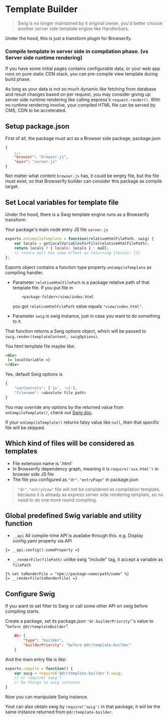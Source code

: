 Template Builder
=========
> Swig is no longer maintained by it original owner, you'd better choose another server side template engine like Handlerbars.

Under the hood, this is just a transform plugin for Browserify.


### Compile template in server side in compilation phase. (vs Server side runtime rendering)

If you have some initial pages contains configurable data, or your web app runs on pure static CDN stack, you can pre-compile view template during build phase.

As long as your data is not so much dynamic like fetching from database and result changes based on per request, you may consider giving up server side runtime rendering like calling express's  `request.render()`. With no runtime rendering
involve, your compiled HTML file can be served by CMS, CDN to be accelerated.

Setup package.json
-----------
First of all, the package must act as a Browser side package,
package.json
```json
{
	...
	"browser": "browser.js",
	"main": "server.js"
}
```
Not matter what content `browser.js` has, it could be empty file, but the file must exist,
so that Browserify builder can consider this package as compile target.

Set Local variables for template file
-----------
Under the hood, there is a *Swig* template engine runs as a Browserify transform.

Your package's main node entry JS file `server.js`
```javascript
exports.onCompileTemplate = function(relativeHtmlFilePath, swig) {
	var locals = getLocalVariablesForFile(relativeHtmlFilePath);
	return locals ? { locals: locals } : null;
	// return null has same effect as returning {locals: {}}
};
```
Exports object contains a function type property `onCompileTemplate` as compiling handler.

- Parameter `relativeHtmlFilePath` is a package relative path of that template file. If you put file in
	```
		<package-folder>/view/index.html
	```
	you got `relativeHtmlFilePath` value equals `"view/index.html"`.

- Parameter `swig` is swig instance, just in case you want to do something to it.

That function returns a Swig options object, which will be passed to `swig.render(templateContent, swigOptions)`.

You html template file maybe like:

```html
<div>
 {= localVariable =}
</div>
```
Yes, default Swig options is
```javascript
{
	"varControls": ['{=', '=}'],
	"filename": <absolute file path>
}
```
You may override any options by the returned value from `onCompileTemplate()`, check out [Swig doc](http://paularmstrong.github.io/swig/docs/api/#render).

If your `onCompileTemplate()` returns falsy value like `null`, then that specific file will be skipped.

## Which kind of files will be considered as templates
- File extension name is '.html'
- In Browserify dependency graph, meaning it is `require('xxx.html')` in browser side JS file
- The file you configured as `"dr"."entryPage"` in package.json
 > `"dr"."entryView"` file will not be considered as compilation template, because it is already as express server side rendering template, so no need to do one more round compiling.

Global predefined Swig variable and utility function
-----------
- `__api` All compile-time API is availabe through this.
e.g. Display config.yaml property via API
```
{= __api.config().someProperty =}
```
- `__renderFile(filePath)` unlike swig "include" tag, it accept a variable as `filePath`
```
{% set toRenderFile = "npm://package-name/path/name" %}
{= __renderFile(toRenderFile) =}
```

Configure Swig
-----------
If you want to set filter to Swig or call some other API on swig before compiling starts.

Create a package, set its package.json `"dr.builderPriority"`'s value to "`before @dr/templateBuilder`".

```json
	dr: {
		"type": "builder",
		"builderPriority": "before @dr/template-builder"
	}
```

And the main entry file is like:

```javascript
exports.compile = function() {
	var swig = require('@dr/template-builder').swig;
	// or require('swig')
	// Do things to swig instance
}
```
Now you can manipulate Swig instance.

Yout can also obtain swig by `require('swig')` in that package, it will be the same instance returned from `@dr/template-builder`.
